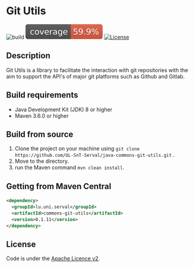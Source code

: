 # Git Utils

![build](https://github.com/UL-SnT-Serval/java-commons-git-utils/workflows/build/badge.svg)
![codecov](.github/badges/jacoco.svg)
[![License](https://img.shields.io/badge/License-Apache%202.0-blue.svg)](https://opensource.org/licenses/Apache-2.0)

## Description

Git Utils is a library to facilitate the interaction with git repositories with the aim to support the API's of major git platforms such as Github and Gitlab.

## Build requirements

* Java Development Kit (JDK) 8 or higher
* Maven 3.6.0 or higher

## Build from source

1. Clone the project on your machine using ```git clone https://github.com/UL-SnT-Serval/java-commons-git-utils.git``` .
2. Move to the directory.
3. run the Maven command ```mvn clean install```.

## Getting from Maven Central

```xml
<dependency>
  <groupId>lu.uni.serval</groupId>
  <artifactId>commons-git-utils</artifactId>
  <version>0.1.11</version>
</dependency>
```

License
-------
Code is under the [Apache Licence v2](https://www.apache.org/licenses/LICENSE-2.0.txt).